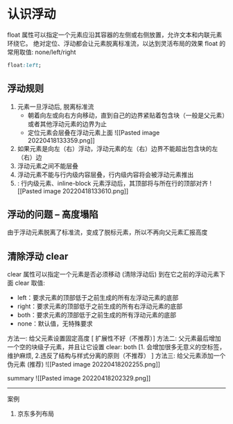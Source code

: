 # 认识浮动
float 属性可以指定一个元素应沿其容器的左侧或右侧放置，允许文本和内联元素环绕它。
绝对定位、浮动都会让元素脱离标准流，以达到灵活布局的效果
float 的常用取值: none/left/right
```css
float:left;
```
## 浮动规则
1. 元素一旦浮动后, 脱离标准流
	- 朝着向左或向右方向移动，直到自己的边界紧贴着包含块（一般是父元素）或者其他浮动元素的边界为止
	- 定位元素会层叠在浮动元素上面
		 ![[Pasted image 20220418133359.png]]
2. 如果元素是向左（右）浮动，浮动元素的左（右）边界不能超出包含块的左（右）边
3. 浮动元素之间不能层叠
4. 浮动元素不能与行内级内容层叠，行内级内容将会被浮动元素推出
5. : 行内级元素、inline-block 元素浮动后，其顶部将与所在行的顶部对齐
	![[Pasted image 20220418133610.png]]

## 浮动的问题 – 高度塌陷

由于浮动元素脱离了标准流，变成了脱标元素，所以不再向父元素汇报高度

## 清除浮动 clear

clear 属性可以指定一个元素是否必须移动 (清除浮动后) 到在它之前的浮动元素下面
clear 取值:
- left：要求元素的顶部低于之前生成的所有左浮动元素的底部 
- right：要求元素的顶部低于之前生成的所有右浮动元素的底部
- both：要求元素的顶部低于之前生成的所有浮动元素的底部
- none：默认值，无特殊要求

方法一:
给父元素设置固定高度   [ 扩展性不好（不推荐）]
方法二:
父元素最后增加一个空的块级子元素，并且让它设置 clear: both
[1. 会增加很多无意义的空标签，维护麻烦,  2.违反了结构与样式分离的原则（不推荐） ]
方法三:
给父元素添加一个伪元素 (推荐)
![[Pasted image 20220418202255.png]]

summary
![[Pasted image 20220418202329.png]]





----

案例
1. 京东多列布局